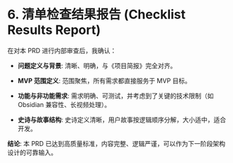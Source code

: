 # 6. 清单检查结果报告 (Checklist Results Report)

在对本 PRD 进行内部审查后，我确认：

- **问题定义与背景**: 清晰、明确，与《项目简报》完全对齐。
    
- **MVP 范围定义**: 范围聚焦，所有需求都直接服务于 MVP 目标。
    
- **功能与非功能需求**: 需求明确、可测试，并考虑到了关键的技术限制（如 Obsidian 兼容性、长视频处理）。
    
- **史诗与故事结构**: 史诗定义清晰，用户故事按逻辑顺序分解，大小适中，适合开发。
    

**结论**: 本 PRD 已达到高质量标准，内容完整、逻辑严谨，可以作为下一阶段架构设计的可靠输入。

